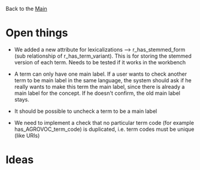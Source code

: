 Back to the [Main](Main.md)

# Open things #

  * We added a new attribute for lexicalizations --> r\_has\_stemmed\_form (sub relationship of r\_has\_term\_variant). This is for storing the stemmed version of each term. Needs to be tested if it works in the workbench
  * A term can only have one main label. If a user wants to check another term to be main label in the same language, the system should ask if he really wants to make this term the main label, since there is already a main label for the concept. If he doesn't confirm, the old main label stays.
  * It should be possible to uncheck a term to be a main label

  * We need to implement a check that no particular term code (for example has\_AGROVOC\_term\_code) is duplicated, i.e. term codes must be unique (like URIs)


# Ideas #